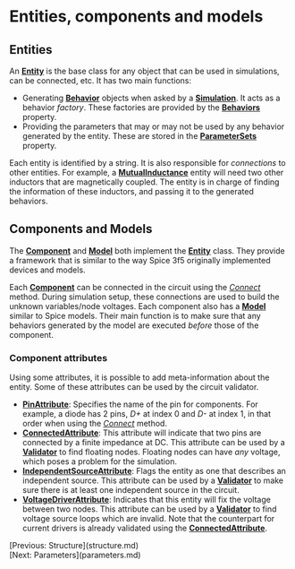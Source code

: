 # Entities, components and models

## Entities
An **[Entity](xref:SpiceSharp.Circuits.Entity)** is the base class for any object that can be used in simulations, can be connected, etc. It has two main functions:

- Generating **[Behavior](xref:SpiceSharp.Behaviors.Behavior)** objects when asked by a **[Simulation](xref:SpiceSharp.Simulations.Simulation)**. It acts as a behavior *factory*. These factories are provided by the **[Behaviors](xref:SpiceSharp.Circuits.Entity#SpiceSharp_Circuits_Entity_Behaviors)** property.
- Providing the parameters that may or may not be used by any behavior generated by the entity. These are stored in the **[ParameterSets](xref:SpiceSharp.Circuits.Entity#SpiceSharp_Circuits_Entity_ParameterSets)** property.

Each entity is identified by a string. It is also responsible for *connections* to other entities. For example, a **[MutualInductance](xref:SpiceSharp.Components.MutualInductance)** entity will need two other inductors that are magnetically coupled. The entity is in charge of finding the information of these inductors, and passing it to the generated behaviors.

## Components and Models
The **[Component](xref:SpiceSharp.Components.Component)** and **[Model](xref:SpiceSharp.Components.Model)** both implement the **[Entity](xref:SpiceSharp.Circuits.Entity)** class. They provide a framework that is similar to the way Spice 3f5 originally implemented devices and models.

Each **[Component](xref:SpiceSharp.Components.Component)** can be connected in the circuit using the *[Connect](xref:SpiceSharp.Components.Component#SpiceSharp_Components_Component_Connect_System_String___)* method. During simulation setup, these connections are used to build the unknown variables/node voltages. Each component also has a **[Model](xref:SpiceSharp.Components.Model)** similar to Spice models. Their main function is to make sure that any behaviors generated by the model are executed *before* those of the component.

### Component attributes
Using some attributes, it is possible to add meta-information about the entity. Some of these attributes can be used by the circuit validator.

- **[PinAttribute](xref:SpiceSharp.Attributes.PinAttribute)**: Specifies the name of the pin for components. For example, a diode has 2 pins, *D+* at index 0 and *D-* at index 1, in that order when using the *[Connect](xref:SpiceSharp.Components.Component#SpiceSharp_Components_Component_Connect_System_String___)* method.
- **[ConnectedAttribute](xref:SpiceSharp.Attributes.ConnectedAttribute)**: This attribute will indicate that two pins are connected by a finite impedance at DC. This attribute can be used by a **[Validator](xref:SpiceSharp.Circuits.Validator)** to find floating nodes. Floating nodes can have *any* voltage, which poses a problem for the simulation.
- **[IndependentSourceAttribute](xref:SpiceSharp.Attributes.IndependentSourceAttribute)**: Flags the entity as one that describes an independent source. This attribute can be used by a **[Validator](xref:SpiceSharp.Circuits.Validator)** to make sure there is at least one independent source in the circuit.
- **[VoltageDriverAttribute](xref:SpiceSharp.Attributes.VoltageDriverAttribute)**: Indicates that this entity will fix the voltage between two nodes. This attribute can be used by a **[Validator](xref:SpiceSharp.Circuits.Validator)** to find voltage source loops which are invalid. Note that the counterpart for current drivers is already validated using the **[ConnectedAttribute](xref:SpiceSharp.Attributes.ConnectedAttribute)**.

<div class="pull-left">[Previous: Structure](structure.md)</div> <div class="pull-right">[Next: Parameters](parameters.md)</div>
